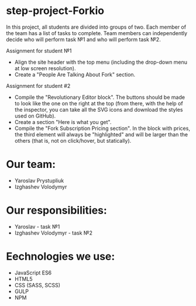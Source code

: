 # step-project-Forkio
In this project, all students are divided into groups of two. Each member of the team has a list of tasks to complete. Team members can independently decide who will perform task №1 and who will perform task №2.


Assignment for student №1
- Align the site header with the top menu (including the drop-down menu at low screen resolution).
- Create a "People Are Talking About Fork" section.

Assignment for student #2
- Compile the "Revolutionary Editor block". The buttons should be made to look like the one on the right at the top (from there, with the help of the inspector, you can take all the SVG icons and download the styles used on GitHub).
- Create a section "Here is what you get".
- Compile the "Fork Subscription Pricing section". In the block with prices, the third element will always be "highlighted" and will be larger than the others (that is, not on click/hover, but statically).

# Our team:
- Yaroslav Prystupliuk
- Izghashev Volodymyr

# Our responsibilities:
- Yaroslav - task №1
- Izghashev Volodymyr - task №2
# Еechnologies we use:
- JavaScript ES6
- HTML5
- CSS (SASS, SCSS)
- GULP
- NPM
